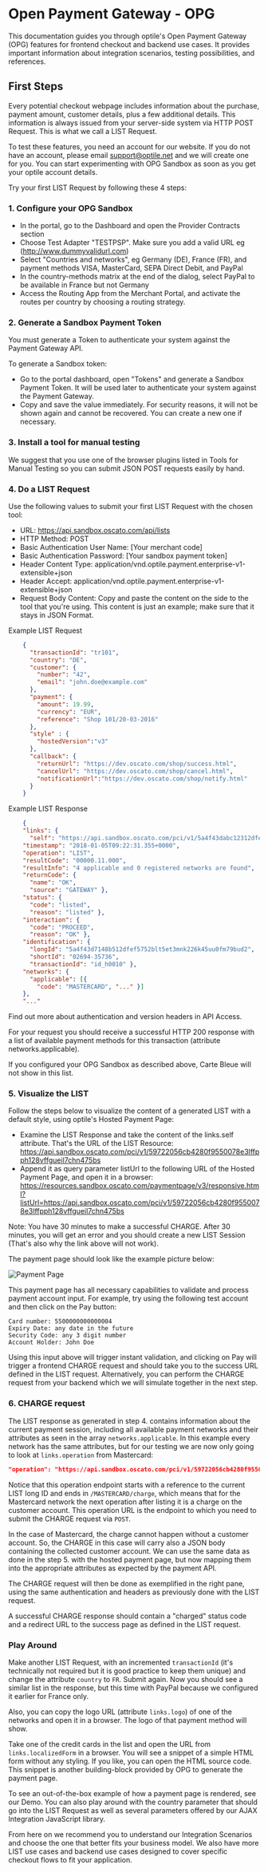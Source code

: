 # Open Payment Gateway - OPG

This documentation guides you through optile's Open Payment Gateway (OPG) features for frontend checkout and backend use cases. It provides important information about integration scenarios, testing possibilities, and references.

## First Steps

Every potential checkout webpage includes information about the purchase, payment amount, customer details, plus a few additional details. This information is always issued from your server-side system via HTTP POST Request. This is what we call a LIST Request.

To test these features, you need an account for our website. If you do not have an account, please email support@optile.net and we will create one for you. You can start experimenting with OPG Sandbox as soon as you get your optile account details.

Try your first LIST Request by following these 4 steps:

### 1. Configure your OPG Sandbox
* In the portal, go to the Dashboard and open the Provider Contracts section
* Choose Test Adapter "TESTPSP". Make sure you add a valid URL eg (http://www.dummyvalidurl.com)
* Select "Countries and networks", eg Germany (DE), France (FR), and payment methods VISA, MasterCard, SEPA Direct Debit, and PayPal
* In the country-methods matrix at the end of the dialog, select PayPal to be available in France but not Germany
* Access the Routing App from the Merchant Portal, and activate the routes per country by choosing a routing strategy.

### 2. Generate a Sandbox Payment Token

You must generate a Token to authenticate your system against the Payment Gateway API.

To generate a Sandbox token:

* Go to the portal dashboard, open "Tokens" and generate a Sandbox Payment Token. It will be used later to authenticate your system against the Payment Gateway.
* Copy and save the value immediately. For security reasons, it will not be shown again and cannot be recovered. You can create a new one if necessary.

### 3. Install a tool for manual testing

We suggest that you use one of the browser plugins listed in Tools for Manual Testing so you can submit JSON POST requests easily by hand.

### 4. Do a LIST Request
Use the following values to submit your first LIST Request with the chosen tool:

* URL: https://api.sandbox.oscato.com/api/lists
* HTTP Method: POST
* Basic Authentication User Name: [Your merchant code]
* Basic Authentication Password: [Your sandbox payment token]
* Header Content Type:  application/vnd.optile.payment.enterprise-v1-extensible+json
* Header Accept:  application/vnd.optile.payment.enterprise-v1-extensible+json
* Request Body Content: Copy and paste the content on the side to the tool that you're using. This content is just an example; make sure that it stays in JSON Format.

Example LIST Request

```json
    {
      "transactionId": "tr101",
      "country": "DE",
      "customer": {
        "number": "42",
        "email": "john.doe@example.com"
      },
      "payment": {
        "amount": 19.99,
        "currency": "EUR",
        "reference": "Shop 101/20-03-2016"
      },
      "style" : {
        "hostedVersion":"v3"
      },
      "callback": {
        "returnUrl": "https://dev.oscato.com/shop/success.html",
        "cancelUrl": "https://dev.oscato.com/shop/cancel.html",
        "notificationUrl":"https://dev.oscato.com/shop/notify.html"
      }
    }
```

Example LIST Response

```json
    {
    "links": {
      "self": "https://api.sandbox.oscato.com/pci/v1/5a4f43dabc12312dfef5752blt5et3mnk2abc123u0fm79bud2"},
    "timestamp": "2018-01-05T09:22:31.355+0000",
    "operation": "LIST",
    "resultCode": "00000.11.000",
    "resultInfo": "4 applicable and 0 registered networks are found",
    "returnCode": {
      "name": "OK",
      "source": "GATEWAY" },
    "status": {
      "code": "listed",
      "reason": "listed" },
    "interaction": {
      "code": "PROCEED",
      "reason": "OK" },
    "identification": {
      "longId": "5a4f43d7148b512dfef5752blt5et3mnk226k45uu0fm79bud2",
      "shortId": "02694-35736",
      "transactionId": "id_h0010" },
    "networks": {
      "applicable": [{
        "code": "MASTERCARD", "..." }]
    },
    "..."
```

Find out more about authentication and version headers in API Access.

For your request you should receive a successful HTTP 200 response with a list of available payment methods for this transaction (attribute networks.applicable).

If you configured your OPG Sandbox as described above, Carte Bleue will not show in this list.

### 5. Visualize the LIST

Follow the steps below to visualize the content of a generated LIST with a default style, using optile's Hosted Payment Page:

* Examine the LIST Response and take the content of the links.self attribute. That's the URL of the LIST Resource:
https://api.sandbox.oscato.com/pci/v1/59722056cb4280f9550078e3lffpph128vffgueil7chn475bs
* Append it as query parameter listUrl to the following URL of the Hosted Payment Page, and open it in a browser:
https://resources.sandbox.oscato.com/paymentpage/v3/responsive.html?listUrl=https://api.sandbox.oscato.com/pci/v1/59722056cb4280f9550078e3lffpph128vffgueil7chn475bs

Note: You have 30 minutes to make a successful CHARGE. After 30 minutes, you will get an error and you should create a new LIST Session (That's also why the link above will not work).

The payment page should look like the example picture below:

![Payment Page](https://github.com/homerograco/documentation/blob/master/payment_page.png)

This payment page has all necessary capabilities to validate and process payment account input. For example, try using the following test account and then click on the Pay button:

```
Card number: 5500000000000004
Expiry Date: any date in the future
Security Code: any 3 digit number
Account Holder: John Doe
```

Using this input above will trigger instant validation, and clicking on Pay will trigger a frontend CHARGE request and should take you to the success URL defined in the LIST request. Alternatively, you can perform the CHARGE request from your backend which we will simulate together in the next step.

### 6. CHARGE request

The LIST response as generated in step 4. contains information about the current payment session, including all available payment networks and their attributes as seen in the array  `networks.applicable`. In this example every network has the same attributes, but for our testing we are now only going to look at `links.operation` from Mastercard:

```json
"operation": "https://api.sandbox.oscato.com/pci/v1/59722056cb4280f9550078e3lffpph128vffgueil7chn475bs/MASTERCARD/charge"
```

Notice that this operation endpoint starts with a reference to the current LIST long ID and ends in `/MASTERCARD/charge`, which means that for the Mastercard network the next operation after listing it is a charge on the customer account. This operation URL is the endpoint to which you need to submit the CHARGE request via `POST`.

In the case of Mastercard, the charge cannot happen without a customer account. So, the CHARGE in this case will carry also a JSON body containing the collected customer account. We can use the same data as done in the step 5. with the hosted payment page, but now mapping them into the appropriate attributes as expected by the payment API.

The CHARGE request will then be done as exemplified in the right pane, using the same authentication and headers as previously done with the LIST request.

A successful CHARGE response should contain a "charged" status code and a redirect URL to the success page as defined in the LIST request.

### Play Around
Make another LIST Request, with an incremented `transactionId` (it's technically not required but it is good practice to keep them unique) and change the attribute `country` to `FR`. Submit again. Now you should see a similar list in the response, but this time with PayPal because we configured it earlier for France only.

Also, you can copy the logo URL (attribute `links.logo`) of one of the networks and open it in a browser. The logo of that payment method will show.

Take one of the credit cards in the list and open the URL from `links.localizedForm` in a browser. You will see a snippet of a simple HTML form without any styling. If you like, you can open the HTML source code. This snippet is another building-block provided by OPG to generate the payment page.

To see an out-of-the-box example of how a payment page is rendered, see our Demo. You can also play around with the country parameter that should go into the LIST Request as well as several parameters offered by our AJAX Integration JavaScript library.

From here on we recommend you to understand our Integration Scenarios and choose the one that better fits your business model. We also have more LIST use cases and backend use cases designed to cover specific checkout flows to fit your application.

